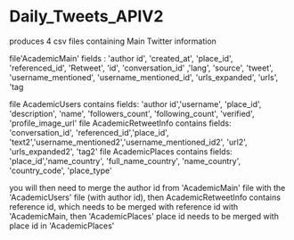 # Daily_Tweets_APIV2

produces 4 csv files containing Main Twitter information 

file'AcademicMain' fields : 'author id', 'created_at', 'place_id', 'referenced_id', 'Retweet', 'id', 'conversation_id' ,'lang', 
     'source', 'tweet', 'username_mentioned', 'username_mentioned_id', 'urls_expanded', 'urls', 'tag
     
file AcademicUsers contains fields: 'author id','username', 'place_id', 'description', 'name', 'followers_count', 'following_count', 'verified', 'profile_image_url'
file AcademicRetweetInfo contains fields: 'conversation_id', 'referenced_id','place_id', 'text2','username_mentioned2','username_mentioned_id2', 'url2', 'urls_expanded2', 'tag2'
file AcademicPlaces contains fields: 'place_id','name_country', 'full_name_country', 'name_country', 'country_code', 'place_type'


you will then need to merge the author id from 'AcademicMain' file with the 'AcademicUsers' file (with author id), then AcademicRetweetInfo contains reference id, 
which needs to be merged with reference id with 'AcademicMain, then 'AcademicPlaces' place id needs to be merged with place id in 'AcademicPlaces'
